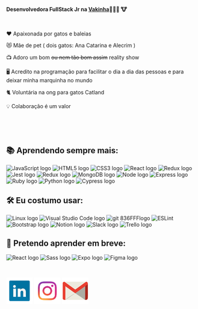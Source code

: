 <strong>Desenvolvedora FullStack Jr na [Vakinha](https://www.vakinha.com.br/)🧑🏼‍💻 :cow:</strong>
<br />
<br />
<br />


   :heart: Apaixonada por gatos e baleias

  :heart_eyes_cat:   Mãe de pet ( dois gatos: Ana Catarina e Alecrim )

  📺    Adoro um bom <s>ou nem tão bom assim</s> reality show

  🖥️    Acredito na programação para facilitar o dia a dia das pessoas e para deixar minha marquinha no mundo

  🐈    Voluntária na ong para gatos Catland

  💡    Colaboração é um valor

 </div>

<br />
<br />
<br />




 ## 📚 Aprendendo sempre mais:

<img src="https://img.shields.io/badge/JavaScript-282C34?logo=javascript&logoColor=F7DF1E" alt="JavaScript logo" title="JavaScript" height="25" /> <img src="https://img.shields.io/badge/HTML5-282C34?logo=html5&logoColor=E34F26" alt="HTML5 logo" title="HTML5" height="25" />
<img src="https://img.shields.io/badge/CSS3-282C34?logo=css3&logoColor=1572B6" alt="CSS3 logo" title="CSS3" height="25" />
<img src="https://img.shields.io/badge/React-282C34?logo=react&logoColor=61DAFB" alt="React logo" title="React.js / React Native" height="25" />
<img src="https://img.shields.io/badge/Redux-282C34?logo=redux&logoColor=764ABC" alt="Redux logo" title="Redux" height="25" />
<img src="https://img.shields.io/badge/Jest-282C34?logo=jest&logoColor=cc0000" alt="Jest logo" title="Jest" height="25" /> <img src="https://img.shields.io/badge/MySQL-282C34?logo=MySQL&logoColor=f29111" alt="Redux logo" title="MySQL" height="25" /> <img src="https://img.shields.io/badge/MongoDB-282C34?logo=MongoDB&logoColor=589636" alt="MongoDB logo" title="Mongo" height="25" /> <img src="https://img.shields.io/badge/Node.js-282C34?logo=Node.js&logoColor=#339933" alt="Node logo" title="Node" height="25" /> <img src="https://img.shields.io/badge/Express-282C34?logo=Express&logoColor=#339933" alt="Express logo" title="Express" height="25" /> <img src="https://img.shields.io/badge/Ruby-282C34?logo=Ruby&logoColor=cc0000" alt="Ruby logo" title="Ruby" height="25" /> <img src="https://img.shields.io/badge/Python-282C34?logo=Python&logoColor=4584b6" alt="Python logo" title="Python" height="25" />
<img src="https://img.shields.io/badge/Cypress-282C34?logo=cypress&logoColor=0000" alt="Cypress logo" title="Cypress" height="25" />

  
## 🛠️ Eu costumo usar:
<img src="https://img.shields.io/badge/Linux-282C34?logo=Linux&logoColor=FFFFFF" alt="Linux logo" title="Linux" height="25" /> <img src="https://img.shields.io/badge/VS%20Code-282C34?logo=visual-studio-code&logoColor=007ACC" alt="Visual Studio Code logo" title="Visual Studio Code" height="25" /> <img src="https://img.shields.io/badge/git-282C34?logo=git&logoColor=F05032" alt="git 836FFFlogo" title="git" height="25" /> 
<img src="https://img.shields.io/badge/ESLint-282C34?logo=eslint&logoColor=191970" alt191970="ESLint logo" title="ESLint" height="25" />
<img src="https://img.shields.io/badge/Bootstrap-282C34?logo=bootstrap&logoColor=836FFF" alt="Bootstrap logo" title="ESLint" height="25" />
<img src="https://img.shields.io/badge/Notion-282C34?logo=notion&logoColor=FFFFF" alt="Notion logo" title="Notion" height="25" />
<img src="https://img.shields.io/badge/Slack-282C34?logo=Slack&logoColor=2EB67D" alt="Slack logo" title="Slack" height="25" />
<img src="https://img.shields.io/badge/Trello-282C34?logo=Trello&logoColor=007ACC" alt="Trello logo" title="Trello" height="25" />



## 📖 Pretendo aprender em breve:
 <img src="https://img.shields.io/badge/React_Native-282C34?logo=react&logoColor=61DAFB" alt="React logo" title="React Native" height="25" /> <img src="https://img.shields.io/badge/Sass-282C34?logo=sass&logoColor=CD6799" alt="Sass logo" title="Sass" height="25" />
<img src="https://img.shields.io/badge/Expo-282C34?logo=expo&logoColor=0000" alt="Expo logo" title="Expo" height="25" /> <img src="https://img.shields.io/badge/Figma-282C34?logo=figma&logoColor=939" alt="Figma logo" title="Figma" height="25" />



<br />


[![LinkedIn](linkedin1.png)](https://www.linkedin.com/in/marina-alane/)
[![Instagram](instagram.png)](https://www.instagram.com/alanemarina/)
[![Mail](mail.png)](mailto:marinaalane17@gmail.com)


